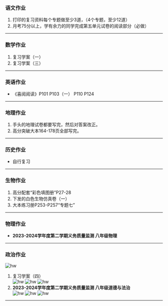 ### 语文作业
1. 打印的复习资料每个专题做至少3道，（4个专题，至少12道）
2. 月考75分以上，学有余力的同学完成第五单元试卷的阅读部分（必做）
---

### 数学作业
1. 复习学案（一）
2. 复习学案（三）
---

### 英语作业
* 《喜阅阅读》P101 P103（一） P110 P124
---

### 地理作业
1. 手头的地理试卷都要写完，然后对答案改正。
2. 高分突破大本164-178页全部写完。
---

### 历史作业
* 自行复习
---

### 生物作业
1. 高分配套“彩色填图册”P27-28
2. 下发的白色生物仿真卷（一）
3. 大本练习册P253-P257“专题七”
---

### 物理作业
* **2023-2024学年度第二学期义务质量监测 八年级物理**
---

### 政治作业
![hw](hw_G8S2/_images/19p.jpg)
1. 复习学案（四）  
![hw](hw_G8S2/_images/19p1.jpg ':size=10%') ![hw](hw_G8S2/_images/19p2.jpg ':size=10%') ![hw](hw_G8S2/_images/19p3.jpg ':size=10%')
2. **2023-2024学年度第二学期义务质量监测 八年级道德与法治**  
![hw](hw_G8S2/_images/19p4.jpg ':size=10%') ![hw](hw_G8S2/_images/19p5.jpg ':size=10%') ![hw](hw_G8S2/_images/19p6.jpg ':size=10%')
---
